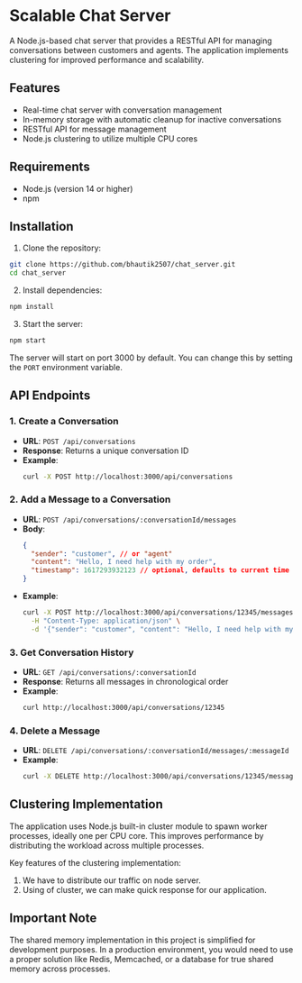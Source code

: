 # Scalable Chat Server

A Node.js-based chat server that provides a RESTful API for managing conversations between customers and agents. The application implements clustering for improved performance and scalability.

## Features

- Real-time chat server with conversation management
- In-memory storage with automatic cleanup for inactive conversations
- RESTful API for message management
- Node.js clustering to utilize multiple CPU cores

## Requirements

- Node.js (version 14 or higher)
- npm

## Installation

1. Clone the repository:
```bash
git clone https://github.com/bhautik2507/chat_server.git
cd chat_server
```

2. Install dependencies:
```bash
npm install
```

3. Start the server:
```bash
npm start
```

The server will start on port 3000 by default. You can change this by setting the `PORT` environment variable.

## API Endpoints

### 1. Create a Conversation
- **URL**: `POST /api/conversations`
- **Response**: Returns a unique conversation ID
- **Example**:
  ```bash
  curl -X POST http://localhost:3000/api/conversations
  ```

### 2. Add a Message to a Conversation
- **URL**: `POST /api/conversations/:conversationId/messages`
- **Body**:
  ```json
  {
    "sender": "customer", // or "agent"
    "content": "Hello, I need help with my order",
    "timestamp": 1617293932123 // optional, defaults to current time
  }
  ```
- **Example**:
  ```bash
  curl -X POST http://localhost:3000/api/conversations/12345/messages \
    -H "Content-Type: application/json" \
    -d '{"sender": "customer", "content": "Hello, I need help with my order"}'
  ```

### 3. Get Conversation History
- **URL**: `GET /api/conversations/:conversationId`
- **Response**: Returns all messages in chronological order
- **Example**:
  ```bash
  curl http://localhost:3000/api/conversations/12345
  ```

### 4. Delete a Message
- **URL**: `DELETE /api/conversations/:conversationId/messages/:messageId`
- **Example**:
  ```bash
  curl -X DELETE http://localhost:3000/api/conversations/12345/messages/abcde
  ```

## Clustering Implementation

The application uses Node.js built-in cluster module to spawn worker processes, ideally one per CPU core. This improves performance by distributing the workload across multiple processes.

Key features of the clustering implementation:

1. We have to distribute our traffic on node server.
2. Using of cluster, we can make quick response for our application.

## Important Note

The shared memory implementation in this project is simplified for development purposes. In a production environment, you would need to use a proper solution like Redis, Memcached, or a database for true shared memory across processes.